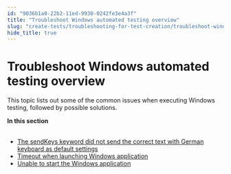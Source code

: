 ```yaml
---
id: "9036b1a0-22b2-11ed-9930-0242fe3e4a3f"
title: "Troubleshoot Windows automated testing overview"
slug: "create-tests/troubleshooting-for-test-creation/troubleshoot-windows-automated-testing/troubleshoot-windows-automated-testing-overview"
hide_title: true
---
```


# <a id="id" class="anchor_top_offset"/><a id="ariaid-title1" class="anchor_top_offset"/>Troubleshoot Windows automated testing overview

<p xmlns="http://www.w3.org/1999/xhtml" className="p">This topic lists out some of the common issues when executing Windows testing, followed by possible solutions.</p> 
<nav xmlns="http://www.w3.org/1999/xhtml" role="navigation" className="related-links"><div className="linklist"><strong>In this section</strong><br /><br /><ul className="linklist"><li className="linklist"><a className="link" href="/create-tests/troubleshooting-for-test-creation/troubleshoot-windows-automated-testing/the-sendkeys-keyword-did-not-send-the-correct-text-with-german-keyboard-as-default-settings">The sendKeys keyword did not send the correct text with German keyboard as default settings</a></li><li className="linklist"><a className="link" href="/create-tests/troubleshooting-for-test-creation/troubleshoot-windows-automated-testing/timeout-when-launching-windows-application">Timeout when launching Windows application</a></li><li className="linklist"><a className="link" href="/create-tests/troubleshooting-for-test-creation/troubleshoot-windows-automated-testing/unable-to-start-the-windows-application">Unable to start the Windows application</a></li></ul></div></nav> 
